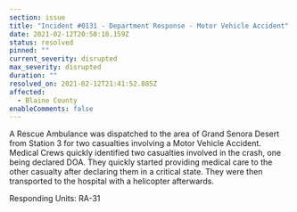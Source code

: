 ```yaml
---
section: issue
title: "Incident #0131 - Department Response - Motor Vehicle Accident"
date: 2021-02-12T20:50:18.159Z
status: resolved
pinned: ""
current_severity: disrupted
max_severity: disrupted
duration: ""
resolved_on: 2021-02-12T21:41:52.885Z
affected:
  - Blaine County
enableComments: false
---
```

A Rescue Ambulance was dispatched to the area of Grand Senora Desert from Station 3 for two casualties involving a Motor Vehicle Accident. Medical Crews quickly identified two casualties involved in the crash, one being declared DOA. They quickly started providing medical care to the other casualty after declaring them in a critical state. They were then transported to the hospital with a helicopter afterwards.

Responding Units: RA-31